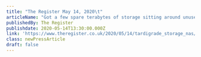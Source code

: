 ```yaml
---
title: "The Register May 14, 2020\t"
articleName: "Got a few spare terabytes of storage sitting around unused? Tardigrade can turn that into crypto-bucks"
publishedBy: The Register
publishdate: 2020-05-14T13:30:00.000Z
link: 'https://www.theregister.co.uk/2020/05/14/tardigrade_storage_nas/'
class: newPressArticle
draft: false
---
```

